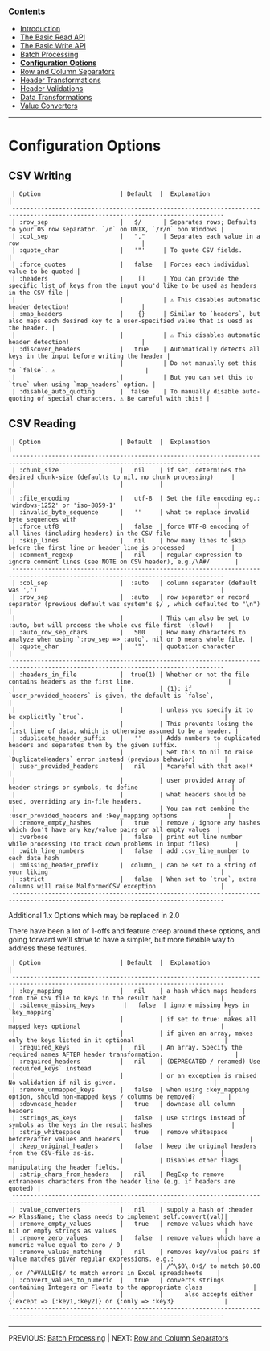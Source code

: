 
### Contents

  * [Introduction](./_introduction.md)
  * [The Basic Read API](./basic_read_api.md)
  * [The Basic Write API](./basic_write_api.md)
  * [Batch Processing](././batch_processing.md)
  * [**Configuration Options**](./options.md)
  * [Row and Column Separators](./row_col_sep.md)
  * [Header Transformations](./header_transformations.md)
  * [Header Validations](./header_validations.md)
  * [Data Transformations](./data_transformations.md)
  * [Value Converters](./value_converters.md)
    
--------------   

# Configuration Options

## CSV Writing

     | Option                      | Default  |  Explanation                                                                         |
     ---------------------------------------------------------------------------------------------------------------------------------
     | :row_sep                    |   $/      | Separates rows; Defaults to your OS row separator. `/n` on UNIX, `/r/n` oon Windows | 
     | :col_sep                    |   ","     | Separates each value in a row                                  | 
     | :quote_char                 |   '"'     | To quote CSV fields.                                           |
     | :force_quotes               |   false   | Forces each individual value to be quoted |
     | :headers                    |    []     | You can provide the specific list of keys from the input you'd like to be used as headers in the CSV file |
     |                             |           | ⚠️ This disables automatic header detection!                    |
     | :map_headers                |    {}     | Similar to `headers`, but also maps each desired key to a user-specified value that is uesd as the header. | 
     |                             |           | ⚠️ This disables automatic header detection!                    |
     | :discover_headers           |   true    | Automatically detects all keys in the input before writing the header |
     |                             |           | Do not manually set this to `false`. ⚠️                         |
     |                             |           | But you can set this to `true` when using `map_headers` option. |
     | :disable_auto_quoting       |  false    | To manually disable auto-quoting of special characters. ⚠️ Be careful with this! |


## CSV Reading

     | Option                      | Default  |  Explanation                                                                         |
     ---------------------------------------------------------------------------------------------------------------------------------
     | :chunk_size                 |   nil    | if set, determines the desired chunk-size (defaults to nil, no chunk processing)     |
     |                             |          |                                                                                      |
     | :file_encoding              |   utf-8  | Set the file encoding eg.: 'windows-1252' or 'iso-8859-1'                            |
     | :invalid_byte_sequence      |   ''     | what to replace invalid byte sequences with                                          |
     | :force_utf8                 |   false  | force UTF-8 encoding of all lines (including headers) in the CSV file                |
     | :skip_lines                 |   nil    | how many lines to skip before the first line or header line is processed             |
     | :comment_regexp             |   nil    | regular expression to ignore comment lines (see NOTE on CSV header), e.g./\A#/       |
     ---------------------------------------------------------------------------------------------------------------------------------
     | :col_sep                    |  :auto   | column separator (default was ',')                                                   |
     | :row_sep                    |  :auto   | row separator or record separator (previous default was system's $/ , which defaulted to "\n") |
     |                             |          | This can also be set to :auto, but will process the whole cvs file first  (slow!)    |
     | :auto_row_sep_chars         |   500    | How many characters to analyze when using `:row_sep => :auto`. nil or 0 means whole file. |
     | :quote_char                 |   '"'    | quotation character                                                                  |
     ---------------------------------------------------------------------------------------------------------------------------------
     | :headers_in_file            |  true(1) | Whether or not the file contains headers as the first line.                          |
     |                             |          | (1): if `user_provided_headers` is given, the default is `false`,                    |
     |                             |          | unless you specify it to be explicitly `true`.                                       |
     |                             |          | This prevents losing the first line of data, which is otherwise assumed to be a header. |
     | :duplicate_header_suffix    |   ''     | Adds numbers to duplicated headers and separates them by the given suffix.           |
     |                             |          | Set this to nil to raise `DuplicateHeaders` error instead (previous behavior)        |
     | :user_provided_headers      |   nil    | *careful with that axe!*                                                             |
     |                             |          | user provided Array of header strings or symbols, to define                          |
     |                             |          | what headers should be used, overriding any in-file headers.                         |
     |                             |          | You can not combine the :user_provided_headers and :key_mapping options              |
     | :remove_empty_hashes        |   true   | remove / ignore any hashes which don't have any key/value pairs or all empty values  |
     | :verbose                    |   false  | print out line number while processing (to track down problems in input files)       |
     | :with_line_numbers          |   false  | add :csv_line_number to each data hash                                               |
     | :missing_header_prefix      |  column_ | can be set to a string of your liking                                                |
     | :strict                     |   false  | When set to `true`, extra columns will raise MalformedCSV exception                  |
     ---------------------------------------------------------------------------------------------------------------------------------

Additional 1.x Options which may be replaced in 2.0

There have been a lot of 1-offs and feature creep around these options, and going forward we'll strive to have a simpler, but more flexible way to address these features.


     | Option                      | Default  |  Explanation                                                                         |
     ---------------------------------------------------------------------------------------------------------------------------------
     | :key_mapping                |   nil    | a hash which maps headers from the CSV file to keys in the result hash               |
     | :silence_missing_keys        |   false  | ignore missing keys in `key_mapping`                                                |
     |                             |          | if set to true: makes all mapped keys optional                                       |
     |                             |          | if given an array, makes only the keys listed in it optional                         |
     | :required_keys              |   nil    | An array. Specify the required names AFTER header transformation.                    |
     | :required_headers           |   nil    | (DEPRECATED / renamed) Use `required_keys` instead                                   |
     |                             |          | or an exception is raised   No validation if nil is given.                           |
     | :remove_unmapped_keys       |   false  | when using :key_mapping option, should non-mapped keys / columns be removed?         |
     | :downcase_header            |   true   | downcase all column headers                                                          |
     | :strings_as_keys            |   false  | use strings instead of symbols as the keys in the result hashes                      |
     | :strip_whitespace           |   true   | remove whitespace before/after values and headers                                    |
     | :keep_original_headers      |   false  | keep the original headers from the CSV-file as-is.                                   |
     |                             |          | Disables other flags manipulating the header fields.                                 |
     | :strip_chars_from_headers   |   nil    | RegExp to remove extraneous characters from the header line (e.g. if headers are quoted) |
     ---------------------------------------------------------------------------------------------------------------------------------
     | :value_converters           |   nil    | supply a hash of :header => KlassName; the class needs to implement self.convert(val)|
     | :remove_empty_values        |   true   | remove values which have nil or empty strings as values                              |
     | :remove_zero_values         |   false  | remove values which have a numeric value equal to zero / 0                           |
     | :remove_values_matching     |   nil    | removes key/value pairs if value matches given regular expressions. e.g.:            |
     |                             |          | /^\$0\.0+$/ to match $0.00 , or /^#VALUE!$/ to match errors in Excel spreadsheets    |
     | :convert_values_to_numeric  |   true   | converts strings containing Integers or Floats to the appropriate class              |
     |                             |          |      also accepts either {:except => [:key1,:key2]} or {:only => :key3}              |
     ---------------------------------------------------------------------------------------------------------------------------------

-------------
PREVIOUS: [Batch Processing](./batch_processing.md) | NEXT: [Row and Column Separators](./row_col_sep.md)
